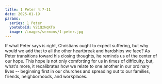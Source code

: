 ```yaml
---
title: 1 Peter 4:7-11
date: 2025-01-19
params:
  series: 1 Peter
  youtubeId: V21QzNqKTo
  image: /images/sermons/1-peter.jpg
---
```


If what Peter says is right, Christians ought to expect suffering, but why would we add that to all the other heartbreak and hardships we face? As Peter transitions toward his closing thoughts, he reminds us of the center of our hope. This hope is not only comforting for us in times of difficulty, but, what's more, it recalibrates how we relate to one another in our ordinary lives -- beginning first in our churches and spreading out to our families, friends, neighborhoods, and workplaces.
